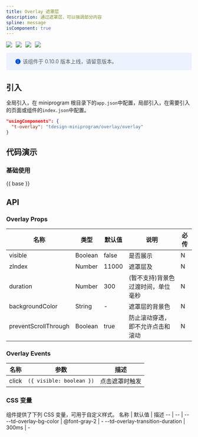 ```yaml
---
title: Overlay 遮罩层
description: 通过遮罩层，可以强调部分内容
spline: message
isComponent: true
---
```


<span class="coverages-badge" style="margin-right: 10px"><img src="https://img.shields.io/badge/coverages%3A%20lines-100%25-blue" /></span><span class="coverages-badge" style="margin-right: 10px"><img src="https://img.shields.io/badge/coverages%3A%20functions-100%25-blue" /></span><span class="coverages-badge" style="margin-right: 10px"><img src="https://img.shields.io/badge/coverages%3A%20statements-100%25-blue" /></span><span class="coverages-badge" style="margin-right: 10px"><img src="https://img.shields.io/badge/coverages%3A%20branches-100%25-blue" /></span>

<div style="background: #ecf2fe; display: flex; align-items: center; line-height: 20px; padding: 14px 24px; border-radius: 3px; color: #555a65">
  <svg fill="none" viewBox="0 0 16 16" width="16px" height="16px" style="margin-right: 5px">
    <path fill="#0052d9" d="M8 15A7 7 0 108 1a7 7 0 000 14zM7.4 4h1.2v1.2H7.4V4zm.1 2.5h1V12h-1V6.5z" fillOpacity="0.9"></path>
  </svg>
  该组件于 0.10.0 版本上线，请留意版本。
</div>

## 引入

全局引入，在 miniprogram 根目录下的`app.json`中配置，局部引入，在需要引入的页面或组件的`index.json`中配置。

```json
"usingComponents": {
  "t-overlay": "tdesign-miniprogram/overlay/overlay"
}
```

## 代码演示

### 基础使用

{{ base }}

## API

### Overlay Props

名称 | 类型 | 默认值 | 说明 | 必传
-- | -- | -- | -- | --
visible | Boolean | false | 是否展示 | N
zIndex | Number | 11000 | 遮罩层及 | N
duration | Number | 300 | (暂不支持)背景色过渡时间，单位毫秒 | N
backgroundColor | String | - | 遮罩层的背景色 | N
preventScrollThrough | Boolean | true | 防止滚动穿透，即不允许点击和滚动 | N

### Overlay Events

名称 | 参数 | 描述
-- | -- | --
click | `({ visible: boolean })` | 点击遮罩时触发


### CSS 变量
组件提供了下列 CSS 变量，可用于自定义样式。
名称 | 默认值 | 描述 
-- | -- | --
--td-overlay-bg-color | @font-gray-2 | - 
--td-overlay-transition-duration | 300ms | - 
